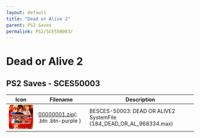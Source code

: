 ```yaml
---
layout: default
title: "Dead or Alive 2"
parent: PS2 Saves
permalink: PS2/SCES50003/
---
```

# Dead or Alive 2

## PS2 Saves - SCES50003

| Icon | Filename | Description |
|------|----------|-------------|
| ![Dead or Alive 2](icon0.png) | [00000001.zip](00000001.zip){: .btn .btn-purple } | BESCES-50003: DEAD OR ALIVE2 SystemFile (184_DEAD_OR_AL_968334.max) |
